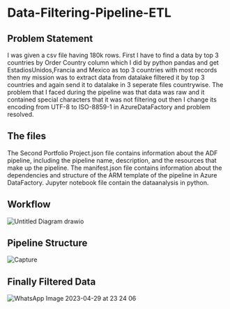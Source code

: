 # Data-Filtering-Pipeline-ETL
## Problem Statement
I was given a csv file having 180k rows. First I have to find a data by top 3 countries by Order Country column which I did by python pandas and get EstadiosUnidos,Francia and Mexico as top 3 countries with most records then my mission was to extract data from datalake filtered it by top 3 countries and again send it to datalake in 3 seperate files countrywise. The problem that I faced during the pipeline was that data was raw and it contained special characters that it was not filtering out then I change its encoding from UTF-8 to ISO-8859-1 in AzureDataFactory and problem resolved.
## The files
 The Second Portfolio Project.json file contains information about the ADF pipeline, including the pipeline name, description, and the resources that make up the pipeline. The manifest.json file contains information about the dependencies and structure of the ARM template of the pipeline in Azure DataFactory. Jupyter notebook file contain the dataanalysis in python.
 ## Workflow
 ![Untitled Diagram drawio](https://user-images.githubusercontent.com/123824748/235349396-20c23355-6d52-4f4c-894c-1b59f4e2e699.png)
 ## Pipeline Structure
 ![Capture](https://user-images.githubusercontent.com/123824748/235349480-fb20895d-5a33-42b0-ae84-3fce4a09fc62.PNG)
 ## Finally Filtered Data
 ![WhatsApp Image 2023-04-29 at 23 24 06](https://user-images.githubusercontent.com/123824748/235349535-6cf6f993-76e3-4c61-ae46-ee6d40fcc8f9.jpg)

 

